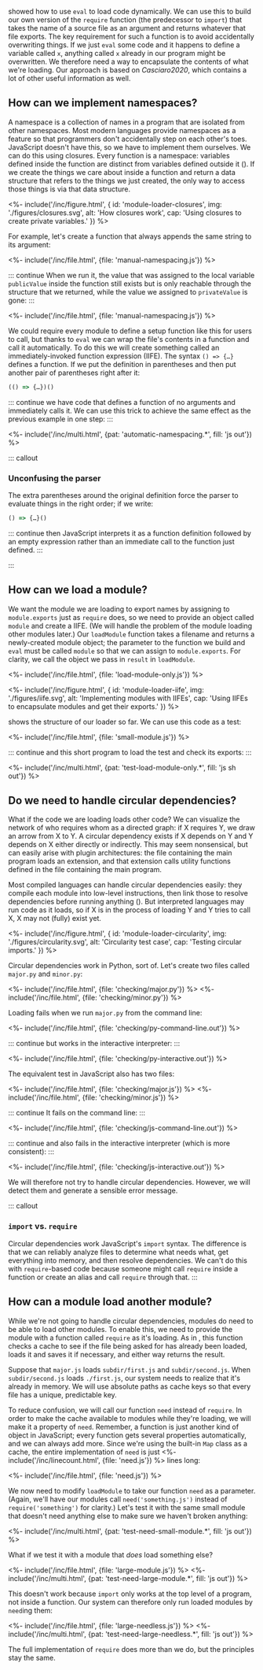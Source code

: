 ---
---

<x key="file-interpolator"></x> showed how to use `eval` to load code dynamically.
We can use this to build our own version of the `require` function
(the predecessor to `import`)
that takes the name of a source file as an argument
and returns whatever that file exports.
The key requirement for such a function is to avoid accidentally overwriting things.
If we just `eval` some code and it happens to define a variable called `x`,
anything called `x` already in our program might be overwritten.
We therefore need a way to <g key="encapsulate">encapsulate</g> the contents of what we're loading.
Our approach is based on <cite>Casciaro2020</cite>,
which contains a lot of other useful information as well.

## How can we implement namespaces?

A <g key="namespace">namespace</g> is a collection of names in a program that are isolated from other namespaces.
Most modern languages provide namespaces as a feature so that programmers don't accidentally step on each other's toes.
JavaScript doesn't have this,
so we have to implement them ourselves.
We can do this using <g key="closure">closures</g>.
Every function is a namespace:
variables defined inside the function are distinct from variables defined outside it
(<f key="module-loader-closures"></f>).
If we create the things we care about inside a function
and return a data structure that refers to the things we just created,
the only way to access those things is via that data structure.

<%- include('/inc/figure.html', {
    id: 'module-loader-closures',
    img: './figures/closures.svg',
    alt: 'How closures work',
    cap: 'Using closures to create private variables.'
}) %>

For example,
let's create a function that always appends the same string to its argument:

<%- include('/inc/file.html', {file: 'manual-namespacing.js'}) %>

::: continue
When we run it,
the value that was assigned to the local variable `publicValue` inside the function still exists
but is only reachable through the structure that we returned,
while the value we assigned to `privateValue` is gone:
:::

<%- include('/inc/file.html', {file: 'manual-namespacing.js'}) %>

We could require every module to define a setup function like this for users to call,
but thanks to `eval` we can wrap the file's contents in a function and call it automatically.
To do this we will create something called an <g key="iife">immediately-invoked function expression</g> (IIFE).
The syntax `() => {…}` defines a function.
If we put the definition in parentheses and then put another pair of parentheses right after it:

```js
(() => {…})()
```

::: continue
we have code that defines a function of no arguments and immediately calls it.
We can use this trick to achieve the same effect as the previous example in one step:
:::

<%- include('/inc/multi.html', {pat: 'automatic-namespacing.*', fill: 'js out'}) %>

::: callout
### Unconfusing the parser

The extra parentheses around the original definition force the parser to evaluate things in the right order;
if we write:

```js
() => {…}()
```

::: continue
then JavaScript interprets it as a function definition followed by an empty expression
rather than an immediate call to the function just defined.
:::

:::

## How can we load a module?

We want the module we are loading to export names by assigning to `module.exports` just as `require` does,
so we need to provide an object called `module` and create a IIFE.
(We will handle the problem of the module loading other modules later.)
Our `loadModule` function takes a filename and returns a newly-created module object;
the parameter to the function we build and `eval` must be called `module` so that we can assign to `module.exports`.
For clarity,
we call the object we pass in `result` in `loadModule`.

<%- include('/inc/file.html', {file: 'load-module-only.js'}) %>

<%- include('/inc/figure.html', {
    id: 'module-loader-iife',
    img: './figures/iife.svg',
    alt: 'Implementing modules with IIFEs',
    cap: 'Using IIFEs to encapsulate modules and get their exports.'
}) %>

<f key="module-loader-iife"></f> shows the structure of our loader so far.
We can use this code as a test:

<%- include('/inc/file.html', {file: 'small-module.js'}) %>

::: continue
and this short program to load the test and check its exports:
:::

<%- include('/inc/multi.html', {pat: 'test-load-module-only.*', fill: 'js sh out'}) %>

## Do we need to handle circular dependencies?

What if the code we are loading loads other code?
We can visualize the network of who requires whom as a <g key="directed_graph">directed graph</g>:
if X requires Y,
we draw an arrow from X to Y.
A <g key="circular_dependency">circular dependency</g> exists if X depends on Y and Y depends on X
either directly or indirectly.
This may seem nonsensical,
but can easily arise with <g key="plugin_architecture">plugin architectures</g>:
the file containing the main program loads an extension,
and that extension calls utility functions defined in the file containing the main program.

Most compiled languages can handle circular dependencies easily:
they compile each module into low-level instructions,
then link those to resolve dependencies before running anything
(<f key="module-loader-circularity"></f>).
But interpreted languages may run code as it loads,
so if X is in the process of loading Y and Y tries to call X,
X may not (fully) exist yet.

<%- include('/inc/figure.html', {
    id: 'module-loader-circularity',
    img: './figures/circularity.svg',
    alt: 'Circularity test case',
    cap: 'Testing circular imports.'
}) %>

Circular dependencies work in Python, sort of.
Let's create two files called `major.py` and `minor.py`:

<%- include('/inc/file.html', {file: 'checking/major.py'}) %>
<%- include('/inc/file.html', {file: 'checking/minor.py'}) %>

Loading fails when we run `major.py` from the command line:

<%- include('/inc/file.html', {file: 'checking/py-command-line.out'}) %>

::: continue
but works in the interactive interpreter:
:::

<%- include('/inc/file.html', {file: 'checking/py-interactive.out'}) %>

The equivalent test in JavaScript also has two files:

<%- include('/inc/file.html', {file: 'checking/major.js'}) %>
<%- include('/inc/file.html', {file: 'checking/minor.js'}) %>

::: continue
It fails on the command line:
:::

<%- include('/inc/file.html', {file: 'checking/js-command-line.out'}) %>

::: continue
and also fails in the interactive interpreter
(which is more consistent):
:::

<%- include('/inc/file.html', {file: 'checking/js-interactive.out'}) %>

We will therefore not try to handle circular dependencies.
However,
we will detect them and generate a sensible error message.

::: callout
### `import` vs. `require`

Circular dependencies work JavaScript's `import` syntax.
The difference is that we can reliably analyze files to determine what needs what,
get everything into memory,
and then resolve dependencies.
We can't do this with `require`-based code
because someone might call `require` inside a function
or create an <g key="alias">alias</a> and call `require` through that.
:::

## How can a module load another module?

While we're not going to handle circular dependencies,
modules do need to be able to load other modules.
To enable this,
we need to provide the module with a function called `require` as it's loading.
As in <x key="file-interpolator"></x>,
this function checks a cache
to see if the file being asked for has already been loaded,
loads it and saves it if necessary,
and either way returns the result.

Suppose that `major.js` loads `subdir/first.js` and `subdir/second.js`.
When `subdir/second.js` loads `./first.js`,
our system needs to realize that it's already in memory.
We will use <g key="absolute_path">absolute paths</g> as cache keys
so that every file has a unique, predictable key.

To reduce confusion,
we will call our function `need` instead of `require`.
In order to make the cache available to modules while they're loading,
we will make it a property of `need`.
Remember,
a function is just another kind of object in JavaScript;
every function gets several properties automatically,
and we can always add more.
Since we're using the built-in `Map` class as a cache,
the entire implementation of `need` is just <%- include('/inc/linecount.html', {file: 'need.js'}) %> lines long:

<%- include('/inc/file.html', {file: 'need.js'}) %>

We now need to modify `loadModule` to take our function `need` as a parameter.
(Again, we'll have our modules call `need('something.js')` instead of `require('something')` for clarity.)
Let's test it with the same small module that doesn't need anything else to make sure we haven't broken anything:

<%- include('/inc/multi.html', {pat: 'test-need-small-module.*', fill: 'js out'}) %>

What if we test it with a module that *does* load something else?

<%- include('/inc/file.html', {file: 'large-module.js'}) %>
<%- include('/inc/multi.html', {pat: 'test-need-large-module.*', fill: 'js out'}) %>

This doesn't work because `import` only works at the top level of a program,
not inside a function.
Our system can therefore only run loaded modules by `need`ing them:

<%- include('/inc/file.html', {file: 'large-needless.js'}) %>
<%- include('/inc/multi.html', {pat: 'test-need-large-needless.*', fill: 'js out'}) %>

The full implementation of `require` does more than we do,
but the principles stay the same.
